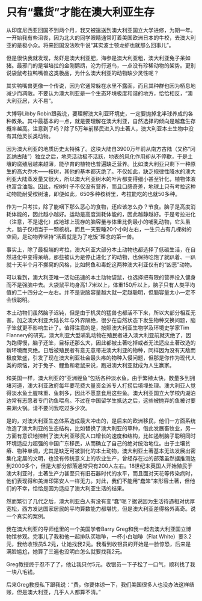 # 只有“蠢货”才能在澳大利亚生存

从印度尼西亚回国不到两个月，我又被遣送到澳大利亚国立大学进修，为期一年。一开始我有些沮丧，因为北大的同学眼睛通常盯着美国欧洲日本的牛校，去澳大利亚的是极小众。将来回国没法吹牛说“其实波士顿龙虾也就那么回事儿”。 

但是很快我就发现，龙虾是澳大利亚肥，海参是澳大利亚粗，澳大利亚兔子呆如猪。最邪门的是堪培拉的金刚鹦鹉，沦为行道鸟，一点没有珍稀动物的架势。更别说袋鼠考拉鸭嘴兽这类极品，为什么澳大利亚的动物缺少灵性呢？ 

其实鸭嘴兽更像一个传说，因为它通常躲在水里不露面，而且其种群也因为栖息地减少而凋敝。不要认为澳大利亚是一个生态环境极度和谐的地方，恰恰相反，“澳大利亚居，大不易”。 

大博导Libby Robin跟我说，要理解澳大利亚环境史，一定要抛掉北半球养成的各种教条。其中最基本的一点，就是要理解在澳大利亚，自然选择的倾向是越蠢生存概率越高。注意到了吗？除了5万年前移民进入的土著人，澳大利亚本土生物中没有其他灵长类动物。 

因为澳大利亚的地质历史太特殊了。这块大陆自3900万年前从南方古陆（又称“冈瓦纳古陆”）独立之后，地壳活动极不活跃，地表的风化作用却从不停歇，于是土壤的腐殖层越来越薄，能孕育的植物也普遍缺乏营养。比如澳大利亚只剩下一种原生的高大乔木——桉树，其他的基本都灭绝了。不仅如此，缺乏规律性降水的澳大利亚大陆蒸发量又很大，所以澳大利亚树木的叶片都变得细小甚至针化，植物体液也富含油脂。因此，桉树叶子不仅没有营养，而且口感奇差，地球上只有考拉这种动物能耐受桉树油，即便如此，650多种桉树里，考拉能吃的也就50多种。 

作为一只考拉，除了能咽下那么恶心的食物，还应该怎么办？节食。脑子是高度消耗体能的，因此越小越好。运动是高度消耗体能的，因此越静越好。于是考拉进化（注意，不是退化）成地球上现存的脑容量与体重比例最小的哺乳动物，它头虽大，脑子仅相当于一颗核桃，而且一天要睡20个小时左右，一生只占有几棵树的空间，是动物界坚持“活着就是为了吃饭”理念的第一兽。 

事实上，除了最极端的考拉，澳大利亚大部分本土动物也都选择了低碳生活，在自然进化中变得呆萌。那些被认为是停止进化了的动物，也保持吃饱了就趴着、一趴就十天半个月不挪窝的风格，比如鳄鱼和毒蛇这两种澳大利亚仅有的“凶恶”动物。 

可以看到，澳大利亚唯一活动迅速的本土动物袋鼠，也选择把有限的营养投入健身而不是强脑中去。大袋鼠平均身高1.7米以上，体重150斤以上，脑子只有人类平均值的二十四分之一左右。并不是说脑容量越大就一定越聪明，但脑容量太小一定不会很聪明。 

本土动物们虽然脑子迟钝，但是由于机灵的猛兽也都活不下来，所以大部分相互无害。加之澳大利亚大陆长年与外界隔绝，很少在自然状态下发生物种交换问题，脑子笨就更不影响生计了。值得注意的是，按照澳大利亚生物学及环境史学家Tim Flannery的研究，澳大利亚大型哺乳动物在殖民者进入澳大利亚前就灭绝了，因为跑得慢，脑子还笨，目标还那么大，因此都被土著吃掉或者无法适应土著改造的新环境而灭绝。日后被殖民者有意无意带进澳大利亚的物种，同样因为没有天敌而极度繁盛，引发了现在澳大利亚社会最头疼的物种入侵问题，但那是你作为现代人类的烦恼，对于兔子、鲤鱼和老鼠来说，跑进澳大利亚就成为人生赢家。 

和美国一样，澳大利亚的“亚洲鲤鱼”包括各种淡水鱼。由于繁殖太快，数量多到拥堵河道，澳大利亚政府每年要花费大量资金派专人打捞后填埋处理。澳大利亚人觉得淡水鱼土腥味重、鱼刺多，因此不愿意食用这些鱼。澳大利亚国立大学校内湖泊边常有志愿者专门钓鱼喂鸟。不过在中国留学生抵达之后，这些被抛弃的鱼被讨要来涮火锅。请不要问我吃过多少次。 

是的，对澳大利亚生态体系造成最大冲击的，是后来的欧洲移民，他们一方面系统改造了澳大利亚的生态结构，比如替换了澳大利亚的草种，借此发展畜牧业，另一方面有意识地控制了澳大利亚移民人口增长的速度和结构，比如遏制脑子聪明同时环境适应力超强的中国广东移民，从而确立了自己的绝对统治地位。由于土壤贫瘠、物种单调，尤其是缺乏可被驯化的本土动物，澳大利亚土著基本无法发展出密集化定居的文明，也没有传统意义上的农业生产，曾经存在过的部落虽然据推测达到2000多个，但是大部分部落通常只有200人左右。18世纪末英国人开始殖民于澳大利亚时，土著生产力甚至只有旧石器时代的水平，而且面对天花等传染病时，他们表现得和美洲印第安人一样无力。对此，我们不能用“蠢笨”来形容土著，但他们的不幸，恰恰是因为适应了澳大利亚生活的结果。 

然而繁衍了几代之后，澳大利亚白人有没有变“蠢”呢？据说因为生活待遇相对优厚宽松，西方发达国家居民的平均算数能力都堪忧，但是澳大利亚差得格外离奇。说一个真实的案例。 

我在澳大利亚的导师组里的一个美国学者Barry Greg和我一起去澳大利亚国立博物馆参观。完事儿了我和他一起排队买咖啡，一杯小白咖啡（Flat White）要3.2元，我给收银员5.2元，让她找我2元。我看到收银员的开始是一脸惊恐，后来是满脸尴尬，她算了三遍也没明白怎么就要找我2元。 

Greg教授终于忍不了了，他让我只付5元。收银员一下子松了一口气，顺利找了我一块八毛钱。 

后来Greg教授私下跟我说：“费，你要体谅一下，我们美国很多人也没办法这样结账，但是澳大利亚，几乎人人都算不清。”